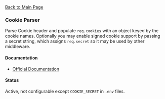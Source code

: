 [Back to Main Page](https://github.com/SorinGFS/access-proxy#configuration)

### Cookie Parser

Parse Cookie header and populate `req.cookies` with an object keyed by the cookie names. Optionally you may enable signed cookie support by passing a secret string, which assigns `req.secret` so it may be used by other middleware.

#### Documentation

- [Official Documentation](https://github.com/expressjs/cookie-parser#readme)

#### Status

Active, not configurable except `COOKIE_SECRET` in `.env` files.